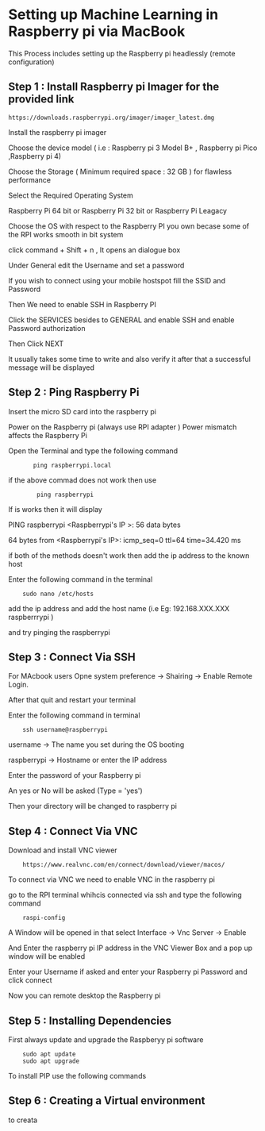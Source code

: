 # Setting up Machine Learning in Raspberry pi via MacBook 
This Process includes setting up the Raspberry pi headlessly (remote configuration) 

## Step 1 : Install Raspberry pi Imager for the provided link
    https://downloads.raspberrypi.org/imager/imager_latest.dmg
  Install the raspberry pi imager
 
  Choose the device model ( i.e : Raspberry pi 3 Model B+ , Raspberry pi Pico ,Raspberry pi 4)
  
  Choose the Storage  ( Minimum required space : 32 GB ) for flawless performance
  
  Select the Required Operating System
   
  Raspberry Pi 64 bit or Raspberry Pi 32 bit or   Raspberry Pi Leagacy
  
  Choose the OS with respect to the Raspberry PI you own becase some of the RPI works smooth in bit system

  click command + Shift + n , It opens an dialogue box 

  Under General edit the Username and set a password

  If you wish to connect using your mobile hostspot  fill the SSID and Password 

  Then We need to enable SSH in Raspberry PI

  Click the SERVICES besides to GENERAL and enable SSH and  enable Password authorization

  Then Click NEXT

  It usually takes some time to write and also verify it after that a successful message will be displayed

 ## Step 2 : Ping Raspberry Pi

Insert the micro SD card into the raspberry pi

Power on the Raspberry pi (always use RPI adapter ) Power mismatch affects the Raspberry Pi

Open the Terminal and type the following command

           ping raspberrypi.local 
           
if the above commad does not work then use

            ping raspberrypi

If is works then it will display

PING raspberrypi <Raspberrypi's IP >: 56 data bytes

64 bytes from <Raspberrypi's IP>: icmp_seq=0 ttl=64 time=34.420 ms

if both of the methods doesn't work then add the ip address to the known host 

Enter the following command in the terminal

        sudo nano /etc/hosts

add the ip address and add the host name (i.e Eg: 192.168.XXX.XXX   raspberrrypi )

and try pinging the raspberrypi

## Step 3 : Connect Via SSH

For MAcbook users Opne system preference -> Shairing -> Enable Remote Login.

After that quit and restart your terminal

Enter the following command in terminal

        ssh username@raspberrypi
        
username -> The name you set during the OS booting

raspberrypi  -> Hostname or enter the IP address

Enter the password of your Raspberry pi

An yes or No will be asked (Type = 'yes')

Then your directory will be changed to raspberry pi

## Step 4 : Connect Via VNC

Download and install VNC viewer

        https://www.realvnc.com/en/connect/download/viewer/macos/

To connect via VNC we need to enable VNC in the raspberry pi

go to the RPI terminal whihcis connected via ssh and type the following command

        raspi-config

A Window will be opened in that select Interface -> Vnc Server -> Enable 

And Enter the raspberry pi IP address in the VNC Viewer Box and a pop up window will be enabled 

Enter your Username if asked and enter your Raspberry pi Password and click connect

Now you can remote desktop the Raspberry pi 

## Step 5 : Installing Dependencies

First always update and upgrade the Raspberyy pi software

        sudo apt update
        sudo apt upgrade

To install PIP use the following commands


## Step 6 : Creating a Virtual environment

to creata 










  

  
  
    



